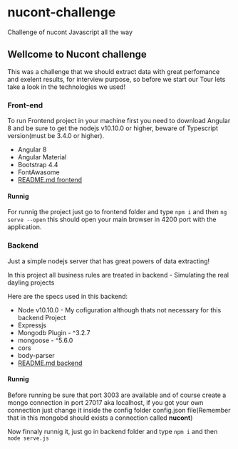 <h1>nucont-challenge</h1>
<p>Challenge of nucont Javascript all the way</p>
<h2>Wellcome to Nucont challenge</h2>
<p>This was a challenge that we should extract data with great perfomance and exelent results, for interview purpose, so before we start our Tour lets take a look in the technologies we used!</p>
<h3>Front-end</h3>
<p>To run Frontend project in your machine first you need to download Angular 8 and be sure to get the nodejs v10.10.0 or higher, beware of Typescript version(must be 3.4.0 or higher).</p>
<ul>
  <li>Angular 8</li>
  <li>Angular Material</li>
  <li>Bootstrap 4.4</li>
  <li>FontAwasome</li>
  <li><a href="https://github.com/titilomt/nucont-challenge/blob/master/nucont-front/README.md">README.md frontend</a></li>
</ul>
<h4>Runnig</h4>
<p>For runnig the project just go to frontend folder and type <code>npm i</code> and then <code>ng serve --open</code> this should open your main browser in 4200 port with the application.</p>
<h3>Backend</h3>
<p>Just a simple nodejs server that has great powers of data extracting!</p>
<p>In this project all business rules are treated in backend - Simulating the real dayling projects</p>
<p>Here are the specs used in this backend:</p>
<ul>
  <li>Node v10.10.0 - My cofiguration although thats not necessary for this backend Project</li>
  <li>Expressjs</li>
  <li>Mongodb Plugin - ^3.2.7</li>
  <li>mongoose - ^5.6.0</li>
  <li>cors</li>
  <li>body-parser</li>
  <li><a href="https://github.com/titilomt/nucont-challenge/blob/master/nucont-back/README.md">README.md backend</a></li>
</ul>
<h4>Runnig</h4>
<p>Before running be sure that port 3003 are available and of course create a mongo connection in port 27017 aka localhost, if you got your own connection just change it inside the config folder config.json file(Remember that in this mongobd should exists a connection called <strong>nucont</strong>)</p>
<p>Now finnaly runnig it, just go in backend folder and type <code>npm i</code> and then <code>node serve.js</code></p>